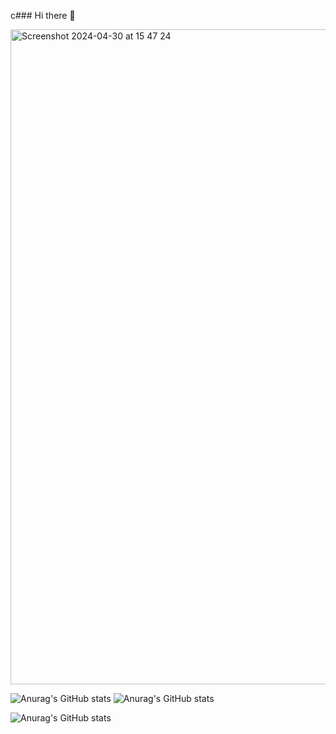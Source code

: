 c### Hi there 👋

<img width="1048" alt="Screenshot 2024-04-30 at 15 47 24" src="https://github.com/lailien3/lailien3/assets/138867360/7933f074-e8af-45e8-91ef-1c06e8dea739">

![Anurag's GitHub stats](https://github-readme-stats.vercel.app/api?username=anuraghazra&show_icons=true&theme=tokyonight)
![Anurag's GitHub stats](https://github-readme-stats.vercel.app/api?username=anuraghazra&show_icons=true&theme=cobalt)



![Anurag's GitHub stats](https://github-readme-stats.vercel.app/api?username=anuraghazra&show_icons=true&bg_color=00050000)

<!--
**lailien3/lailien3** is a ✨ _special_ ✨ repository because its `README.md` (this file) appears on your GitHub profile.

Here are some ideas to get you started:

- 🔭 I’m currently working on ...
- 🌱 I’m currently learning ...
- 👯 I’m looking to collaborate on ...
- 🤔 I’m looking for help with ...
- 💬 Ask me about ...
- 📫 How to reach me: ...
- 😄 Pronouns: ...
- ⚡ Fun fact: ...
-->


